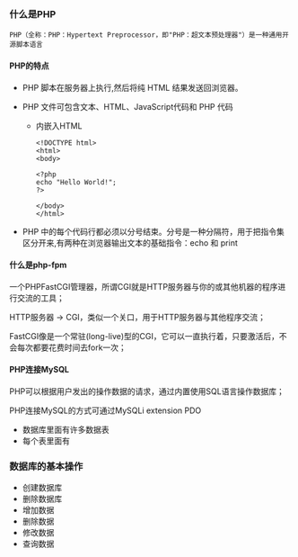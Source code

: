 ### 什么是PHP
	PHP（全称：PHP：Hypertext Preprocessor，即"PHP：超文本预处理器"）是一种通用开源脚本语言

#### PHP的特点

- PHP 脚本在服务器上执行,然后将纯 HTML 结果发送回浏览器。

- PHP 文件可包含文本、HTML、JavaScript代码和 PHP 代码
	- 内嵌入HTML

		```
		<!DOCTYPE html>
		<html>
		<body>

		<?php
		echo "Hello World!";
		?>

		</body>
		</html>
		```
- PHP 中的每个代码行都必须以分号结束。分号是一种分隔符，用于把指令集区分开来,有两种在浏览器输出文本的基础指令：echo 和 print

#### 什么是php-fpm

一个PHPFastCGI管理器，所谓CGI就是HTTP服务器与你的或其他机器的程序进行交流的工具；

HTTP服务器 -> CGI，类似一个关口，用于HTTP服务器与其他程序交流；

FastCGI像是一个常驻(long-live)型的CGI，它可以一直执行着，只要激活后，不会每次都要花费时间去fork一次；


#### PHP连接MySQL

PHP可以根据用户发出的操作数据的请求，通过内置使用SQL语言操作数据库；

PHP连接MySQL的方式可通过MySQLi extension
PDO

- 数据库里面有许多数据表
- 每个表里面有


### 数据库的基本操作

- 创建数据库
- 删除数据库
- 增加数据
- 删除数据
- 修改数据
- 查询数据


